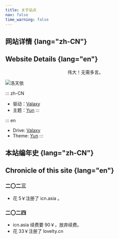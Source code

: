 ```yaml
---
title: 关于站点
nav: false
time_warning: false
---
```


## 网站详情 {lang="zh-CN"}
## Website Details {lang="en"}

<span style="text-align:center;display:block;">伟大！无需多言。</span>

![洛天依](https://res.vsinger.com/images/e4a5e56fa3a1817244195f15ce5dcda9.jpg "华风夏韵 洛水天依")

::: zh-CN
- 驱动：[Valaxy](https://valaxy.site/)
- 主题：[Yun](https://github.com/YunYouJun/valaxy/blob/main/packages/valaxy-theme-yun/)
:::

::: en
- Drive: [Valaxy](https://valaxy.site/)
- Theme: [Yun](https://github.com/YunYouJun/valaxy/blob/main/packages/valaxy-theme-yun/)
:::

## 本站编年史 {lang="zh-CN"}
## Chronicle of this site {lang="en"}

### 二〇二三
- 花 5￥注册了 icn.asia 。

### 二〇二四
- icn.asia 续费要 90￥，放弃续费。
- 花 33￥注册了 lovelty.cn